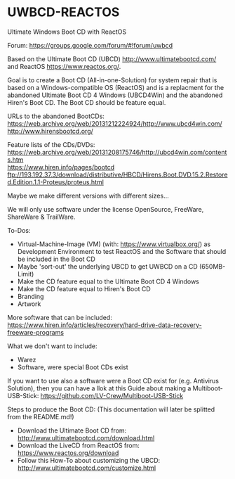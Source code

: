 # UWBCD-REACTOS
Ultimate Windows Boot CD with ReactOS

Forum: https://groups.google.com/forum/#!forum/uwbcd

Based on the Ultimate Boot CD (UBCD) http://www.ultimatebootcd.com/ and ReactOS https://www.reactos.org/.

Goal is to create a Boot CD (All-in-one-Solution) for system repair that is based on a Windows-compatible OS (ReactOS) and is a replacment for the abandoned Ultimate Boot CD 4 Windows (UBCD4Win) and the abandoned Hiren's Boot CD. The Boot CD should be feature equal.

URLs to the abandoned BootCDs:  
https://web.archive.org/web/20131212224924/http://www.ubcd4win.com/  
http://www.hirensbootcd.org/  

Feature lists of the CDs/DVDs:  
https://web.archive.org/web/20131208175746/http://ubcd4win.com/contents.htm  
https://www.hiren.info/pages/bootcd  
ftp://193.192.37.3/download/distributive/HBCD/Hirens.Boot.DVD.15.2.Restored.Edition.1.1-Proteus/proteus.html  

Maybe we make different versions with different sizes...

We will only use software under the license OpenSource, FreeWare, ShareWare & TrailWare.

To-Dos:
- Virtual-Machine-Image (VM) (with: https://www.virtualbox.org/) as Development Environment to test ReactOS and the Software that should be included in the Boot CD
- Maybe 'sort-out' the underlying UBCD to get UWBCD on a CD (650MB-Limit)
- Make the CD feature equal to the Ultimate Boot CD 4 Windows
- Make the CD feature equal to Hiren's Boot CD
- Branding
- Artwork

More software that can be included:  
https://www.hiren.info/articles/recovery/hard-drive-data-recovery-freeware-programs  

What we don't want to include:
- Warez
- Software, were special Boot CDs exist

If you want to use also a software were a Boot CD exist for (e.g. Antivirus Solution), then you can have a llok at this Guide about making a Multiboot-USB-Stick: https://github.com/LV-Crew/Multiboot-USB-Stick

Steps to produce the Boot CD: (This documentation will later be splitted from the README.md!)
- Download the Ultimate Boot CD from: http://www.ultimatebootcd.com/download.html
- Download the LiveCD from ReactOS from: https://www.reactos.org/download
- Follow this How-To about customizing the UBCD: http://www.ultimatebootcd.com/customize.html
